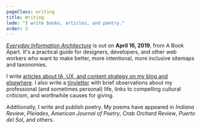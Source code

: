 ```yaml
---
pageClass: writing
title: Writing
lede: "I write books, articles, and poetry."
order: 3
---
```


[_Everyday Information Architecture_](https://abookapart.com/products/everyday-information-architecture) is out on **April 16, 2019**, from A Book Apart. It's a practical guide for designers, developers, and other web workers who want to make better, more intentional, more inclusive sitemaps and taxonomies.

I write [articles about IA, UX, and content strategy on my blog and elsewhere](thefutureislikepie.com/blog). I also write a [tinyletter](https://tinyletter.com/thefutureislikepie) with brief observations about my professional (and sometimes personal) life, links to compelling cultural criticism, and worthwhile causes for giving. 

Additionally, I write and publish poetry. My poems have appeared in _Indiana Review_, _Pleiades_, _American Journal of Poetry_, _Crab Orchard Review_, _Puerto del Sol_, and others. 